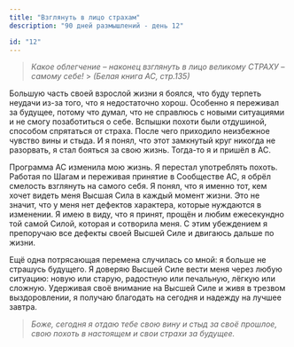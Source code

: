 ```yaml
---
title: "Взглянуть в лицо страхам"
description: "90 дней размышлений - день 12"

id: "12"
---
```


> _Какое облегчение – наконец взглянуть в лицо великому СТРАХУ – самому себе!_ > _(Белая книга АС, стр.135)_

Большую часть своей взрослой жизни я боялся, что буду терпеть неудачи из-за
того, что я недостаточно хорош. Особенно я переживал за будущее, потому что
думал, что не справлюсь с новыми ситуациями и не смогу позаботиться о себе.
Вспышки похоти были отдушиной, способом спрятаться от страха. После чего
приходило неизбежное чувство вины и стыда. И я понял, что этот замкнутый круг
никогда не разорвать, я стал бояться за свою жизнь. Тогда-то я и пришёл в АС.

Программа АС изменила мою жизнь. Я перестал употреблять похоть. Работая по
Шагам и переживая принятие в Сообществе АС, я обрёл смелость взглянуть на
самого себя. Я понял, что я именно тот, кем хочет видеть меня Высшая Сила в
каждый момент жизни. Это не значит, что у меня нет дефектов характера, которые
нуждаются в изменении. Я имею в виду, что я принят, прощён и любим ежесекундно
той самой Силой, которая и сотворила меня. С этим убеждением я препоручаю все
дефекты своей Высшей Силе и двигаюсь дальше по жизни.

Ещё одна потрясающая перемена случилась со мной: я больше не страшусь
будущего. Я доверяю Высшей Силе вести меня через любую ситуацию: новую или
старую, радостную или печальную, лёгкую или сложную. Удерживая своё внимание
на Высшей Силе и живя в трезвом выздоровлении, я получаю благодать на сегодня
и надежду на лучшее завтра.

> _Боже, сегодня я отдаю тебе свою вину и стыд за своё прошлое, свою похоть в
> настоящем и свои страхи за будущее._

